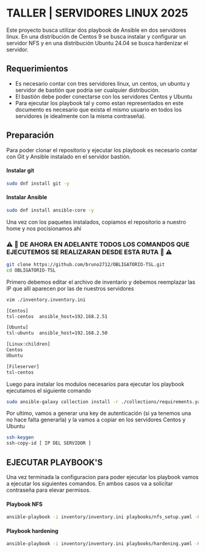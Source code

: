 # TALLER | SERVIDORES LINUX 2025

Este proyecto busca utilizar dos playbook de Ansible en dos servidores linux. En una distribución de Centos 9 se busca instalar y configurar un servidor NFS y en una distribución Ubuntu 24.04 se busca hardenizar el servidor. 

## Requerimientos

- Es necesario contar con tres servidores linux, un centos, un ubuntu y servidor de bastión que podría ser cualquier distribución.
- El bastión debe poder conectarse con los servidores Centos y Ubuntu
- Para ejecutar los playbook tal y como estan representados en este documento es necesario que exista el mismo usuario en todos los servidores (e idealmente con la misma contraseña).

## Preparación

Para poder clonar el repositorio y ejecutar los playbook es necesario contar con Git y Ansible instalado en el servidor bastión.

#### Instalar git
```bash
sudo dnf install git -y
```

#### Instalar Ansible
```bash
sudo dnf install ansible-core -y
```

Una vez con los paquetes instalados, copiamos el repositorio a nuestro home y nos pocisionamos ahí
### ⚠️ 🚨  DE AHORA EN ADELANTE TODOS LOS COMANDOS QUE EJECUTEMOS SE REALIZARAN DESDE ESTA RUTA  🚨 ⚠️ 
```bash
git clone https://github.com/bruno2712/OBLIGATORIO-TSL.git
cd OBLIGATORIO-TSL
```
Primero debemos editar el archivo de inventario y debemos reemplazar las IP que allí aparecen por las de nuestros servidores

```bash
vim ./inventory.inventory.ini

[Centos]
tsl-centos	ansible_host=192.168.2.51

[Ubuntu]
tsl-ubuntu	ansible_host=192.168.2.50

[Linux:children]
Centos
Ubuntu

[Fileserver]
tsl-centos
```
Luego para instalar los modulos necesarios para ejecutar los playbook ejecutamos el siguiente comando

```bash
sudo ansible-galaxy collection install -r ./collections/requirements.yaml
``` 

Por ultimo, vamos a generar una key de autenticación (si ya tenemos una no hace falta generarla) y la vamos a copiar en los servidores Centos y Ubuntu

 ```bash
ssh-keygen
ssh-copy-id [ IP DEL SERVIDOR ]
``` 

## EJECUTAR PLAYBOOK'S

Una vez terminada la configuracion para poder ejecutar los playbook vamos a ejecutar los siguientes comandos. En ambos casos va a solicitar contraseña para elevar permisos.

#### Playbook NFS
 ```bash
ansible-playbook -i inventory/inventory.ini playbooks/nfs_setup.yaml -K
``` 
#### Playbook hardening
 ```bash
ansible-playbook -i inventory/inventory.ini playbooks/hardening.yaml -K
``` 
